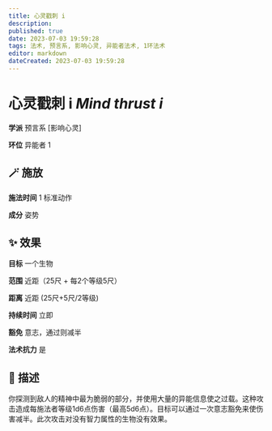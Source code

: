 ```yaml
---
title: 心灵戳刺 i
description: 
published: true
date: 2023-07-03 19:59:28
tags: 法术, 预言系, 影响心灵, 异能者法术, 1环法术
editor: markdown
dateCreated: 2023-07-03 19:59:28
---
```


# **心灵戳刺 i** *Mind thrust i*

**学派** 预言系 \[影响心灵\] 

**环位** 异能者 1

## 🪄 施放

**施法时间** 1 标准动作

**成分** 姿势

## ✨ 效果 

**目标** 一个生物 

**范围** 近距（25尺 + 每2个等级5尺）

**距离** 近距 (25尺+5尺/2等级)  

**持续时间** 立即 

**豁免** 意志，通过则减半

**法术抗力** 是

## 📖 描述

你探测到敌人的精神中最为脆弱的部分，并使用大量的异能信息使之过载。这种攻击造成每施法者等级1d6点伤害（最高5d6点）。目标可以通过一次意志豁免来使伤害减半。此次攻击对没有智力属性的生物没有效果。
    